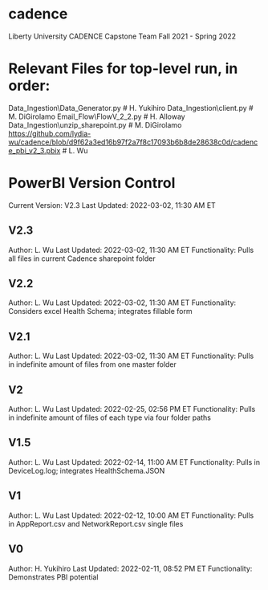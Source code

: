 # cadence
Liberty University CADENCE Capstone Team Fall 2021 - Spring 2022

# Relevant Files for top-level run, in order:
Data_Ingestion\Data_Generator.py   # H. Yukihiro
Data_Ingestion\client.py           # M. DiGirolamo
Email_Flow\FlowV_2_2.py            # H. Alloway
Data_Ingestion\unzip_sharepoint.py # M. DiGirolamo
https://github.com/lydia-wu/cadence/blob/d9f62a3ed16b97f2a7f8c17093b6b8de28638c0d/cadence_pbi_v2_3.pbix              # L. Wu

# PowerBI Version Control
Current Version: V2.3
Last Updated: 2022-03-02, 11:30 AM ET

## V2.3
Author: L. Wu
Last Updated: 2022-03-02, 11:30 AM ET
Functionality: Pulls all files in current Cadence sharepoint folder

## V2.2
Author: L. Wu
Last Updated: 2022-03-02, 11:30 AM ET
Functionality: Considers excel Health Schema; integrates fillable form

## V2.1
Author: L. Wu
Last Updated: 2022-03-02, 11:30 AM ET
Functionality: Pulls in indefinite amount of files from one master folder

## V2
Author: L. Wu
Last Updated: 2022-02-25, 02:56 PM ET
Functionality: Pulls in indefinite amount of files of each type via four folder paths

## V1.5
Author: L. Wu
Last Updated: 2022-02-14, 11:00 AM ET
Functionality: Pulls in DeviceLog.log; integrates HealthSchema.JSON

## V1
Author: L. Wu
Last Updated: 2022-02-12, 10:00 AM ET
Functionality: Pulls in AppReport.csv and NetworkReport.csv single files

## V0
Author: H. Yukihiro
Last Updated: 2022-02-11, 08:52 PM ET
Functionality: Demonstrates PBI potential
